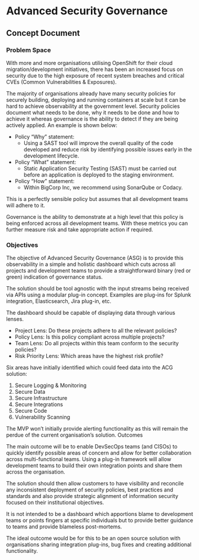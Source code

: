 # Advanced Security Governance
## Concept Document

### Problem Space
With more and more organisations utilising OpenShift for their cloud migration/development initiatives, there has been an increased focus on security due to the high exposure of recent system breaches and critical CVEs (Common Vulnerabilities & Exposures).

The majority of organisations already have many security policies for securely building, deploying and running containers at scale but it can be hard to achieve observability at the government level.
Security policies document what needs to be done, why it needs to be done and how to achieve it whereas governance is the ability to detect if they are being actively applied.  An example is shown below:

* Policy “Why” statement:
  * Using a SAST tool will improve the overall quality of the code developed and reduce risk by identifying possible issues early in the development lifecycle.
* Policy “What” statement:
  * Static Application Security Testing (SAST) must be carried out before an application is deployed to the staging environment.
* Policy “How” statement:
  * Within BigCorp Inc, we recommend using SonarQube or Codacy.

This is a perfectly sensible policy but assumes that all development teams will adhere to it.  

Governance is the ability to demonstrate at a high level that this policy is being enforced across all development  teams.  With these metrics you can further measure risk and take appropriate action if required.

### Objectives

The objective of Advanced Security Governance (ASG) is to provide this observability in a simple and holistic  dashboard which cuts across all projects and development teams to provide a straightforward binary (red or green) indication of governance status.  

The solution should be tool agnostic with the input streams being received via APIs using a modular plug-in concept.  Examples are plug-ins for Splunk integration, Elasticsearch, Jira plug-in, etc.  

The dashboard should be capable of displaying data through various lenses.
* Project Lens: Do these projects adhere to all the relevant policies?
* Policy Lens:  Is this policy compliant across multiple projects?
* Team Lens:  Do all projects within this team conform to the security policies?
* Risk Priority Lens: Which areas have the highest risk profile?

Six areas have initially identified which could feed data into the ACG solution:
1. Secure Logging & Monitoring
2. Secure Data
3. Secure Infrastructure
4. Secure Integrations
5. Secure Code
6. Vulnerability Scanning

The MVP won’t initially provide alerting functionality as this will remain the perdue of the current organisation’s solution.
Outcomes

The main outcome will be to enable DevSecOps teams (and CISOs) to quickly identify possible areas of concern and allow for better collaboration across multi-functional teams.  Using a plug-in framework will allow development teams to build their own integration points and share them across the organisation.  

The solution should then allow customers to have visibility and reconcile any inconsistent deployment of security policies, best practices and standards and also provide strategic alignment of information security focused on their institutional objectives.

It is not intended to be a dashboard which apportions blame to development teams or points fingers at specific individuals but to provide better guidance to teams and provide blameless post-mortems.

The ideal outcome would be for this to be an open source solution with organisations sharing integration plug-ins, bug fixes and creating additional functionality.
